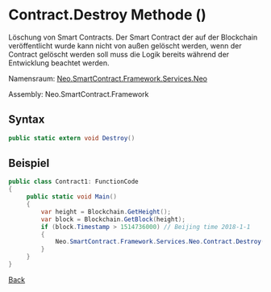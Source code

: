 # Contract.Destroy Methode ()

Löschung von Smart Contracts. Der Smart Contract der auf der Blockchain veröffentlicht wurde kann nicht von außen gelöscht werden, wenn der Contract gelöscht werden soll muss die Logik bereits während der Entwicklung beachtet werden.

Namensraum: [Neo.SmartContract.Framework.Services.Neo](../../neo.md)

Assembly: Neo.SmartContract.Framework

## Syntax

```c#
public static extern void Destroy()
```

## Beispiel

```c#
public class Contract1: FunctionCode
{
     public static void Main()
     {
         var height = Blockchain.GetHeight();
         var block = Blockchain.GetBlock(height);
         if (block.Timestamp > 1514736000) // Beijing time 2018-1-1
         {
             Neo.SmartContract.Framework.Services.Neo.Contract.Destroy();
         }
     }
}
```



[Back](../Account.md)
